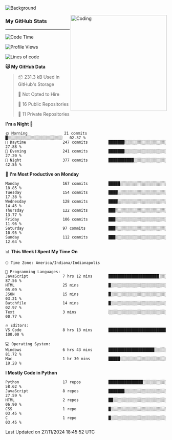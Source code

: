 ![Background](https://github.com/Nguyen-Noah/Nguyen-Noah/assets/112649680/f5d2296f-0508-400c-abcf-47c085708a2a)

<img align="right" alt="Coding" width="300" src="https://cdn.dribbble.com/users/1277312/screenshots/14733298/media/39b1045e593737587dd60e42c8422d1f.gif" >

### My GitHub Stats
---
<!--START_SECTION:waka-->
![Code Time](http://img.shields.io/badge/Code%20Time-311%20hrs%2051%20mins-blue)

![Profile Views](http://img.shields.io/badge/Profile%20Views-0-blue)

![Lines of code](https://img.shields.io/badge/From%20Hello%20World%20I%27ve%20Written-220.9%20thousand%20lines%20of%20code-blue)

**🐱 My GitHub Data** 

> 📦 231.3 kB Used in GitHub's Storage 
 > 
> 🚫 Not Opted to Hire
 > 
> 📜 16 Public Repositories 
 > 
> 🔑 11 Private Repositories 
 > 
**I'm a Night 🦉** 

```text
🌞 Morning                21 commits          █░░░░░░░░░░░░░░░░░░░░░░░░   02.37 % 
🌆 Daytime                247 commits         ███████░░░░░░░░░░░░░░░░░░   27.88 % 
🌃 Evening                241 commits         ███████░░░░░░░░░░░░░░░░░░   27.20 % 
🌙 Night                  377 commits         ███████████░░░░░░░░░░░░░░   42.55 % 
```
📅 **I'm Most Productive on Monday** 

```text
Monday                   167 commits         █████░░░░░░░░░░░░░░░░░░░░   18.85 % 
Tuesday                  154 commits         ████░░░░░░░░░░░░░░░░░░░░░   17.38 % 
Wednesday                128 commits         ████░░░░░░░░░░░░░░░░░░░░░   14.45 % 
Thursday                 122 commits         ███░░░░░░░░░░░░░░░░░░░░░░   13.77 % 
Friday                   106 commits         ███░░░░░░░░░░░░░░░░░░░░░░   11.96 % 
Saturday                 97 commits          ███░░░░░░░░░░░░░░░░░░░░░░   10.95 % 
Sunday                   112 commits         ███░░░░░░░░░░░░░░░░░░░░░░   12.64 % 
```


📊 **This Week I Spent My Time On** 

```text
🕑︎ Time Zone: America/Indiana/Indianapolis

💬 Programming Languages: 
JavaScript               7 hrs 12 mins       ██████████████████████░░░   87.56 % 
HTML                     25 mins             █░░░░░░░░░░░░░░░░░░░░░░░░   05.09 % 
JSON                     15 mins             █░░░░░░░░░░░░░░░░░░░░░░░░   03.21 % 
Batchfile                14 mins             █░░░░░░░░░░░░░░░░░░░░░░░░   02.97 % 
Text                     3 mins              ░░░░░░░░░░░░░░░░░░░░░░░░░   00.77 % 

🔥 Editors: 
VS Code                  8 hrs 13 mins       █████████████████████████   100.00 % 

💻 Operating System: 
Windows                  6 hrs 43 mins       ████████████████████░░░░░   81.72 % 
Mac                      1 hr 30 mins        █████░░░░░░░░░░░░░░░░░░░░   18.28 % 
```

**I Mostly Code in Python** 

```text
Python                   17 repos            ███████████████░░░░░░░░░░   58.62 % 
JavaScript               8 repos             ███████░░░░░░░░░░░░░░░░░░   27.59 % 
HTML                     2 repos             ██░░░░░░░░░░░░░░░░░░░░░░░   06.90 % 
CSS                      1 repo              █░░░░░░░░░░░░░░░░░░░░░░░░   03.45 % 
C                        1 repo              █░░░░░░░░░░░░░░░░░░░░░░░░   03.45 % 
```




 Last Updated on 27/11/2024 18:45:52 UTC
<!--END_SECTION:waka-->

<!--
**Nguyen-Noah/Nguyen-Noah** is a ✨ _special_ ✨ repository because its `README.md` (this file) appears on your GitHub profile.

Here are some ideas to get you started:

- 🔭 I’m currently working on ...
- 🌱 I’m currently learning ...
- 👯 I’m looking to collaborate on ...
- 🤔 I’m looking for help with ...
- 💬 Ask me about ...
- 📫 How to reach me: ...
- 😄 Pronouns: ...
- ⚡ Fun fact: ...
-->
